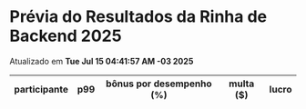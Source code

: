 # Prévia do Resultados da Rinha de Backend 2025
Atualizado em **Tue Jul 15 04:41:57 AM -03 2025**


| participante | p99 | bônus por desempenho (%) | multa ($) | lucro |
| -- | -- | -- | -- | -- |
